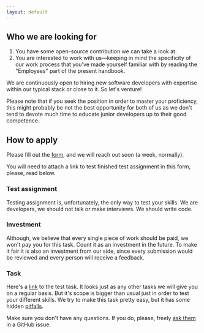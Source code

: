 ```yaml
---
layout: default
---
```


## Who we are looking for

1. You have some open-source contribution we can take a look at.
2. You are interested to work with us—keeping in mind the specificity of our work process that you've made yourself familiar with by reading the "Employees" part of the present handbook.

We are continuously open to hiring new software developers with expertise within our typical stack or close to it. So let's venture!

Please note that if you seek the position in order to master your proficiency, this might probably be not the best opportunity for both of us as we don't tend to devote much time to educate junior developers up to their good competence.


## How to apply

Please fill out the [form](https://goo.gl/forms/IlunwspnmzfYm8be2), and we will reach out soon (a week, normally).

You will need to attach a link to test finished test assignment in this form, please, read below.

### Test assignment

Testing assignment is, unfortunately, the only way to test your skills.
We are developers, we should not talk or make interviews.
We should write code.

### Investment

Although, we believe that every single piece of work should be paid, we won't pay you for this task.
Count it as an investment in the future.
To make it fair it is also an investment from our side, since every submission would be reviewed and every person will receive a feedback.

### Task

Here's a [link](https://github.com/wemake-services/meta/issues/7) to the test task.
It looks just as any other tasks we will give you on a regular basis.
But it's scope is bigger than usual just in order to test your different skills.
We try to make this task pretty easy, but it has some hidden [pitfalls](https://github.com/wemake-services/meta/issues/5).

Make sure you don't have any questions. If you do, please, freely [ask them](https://github.com/wemake-services/meta/issues/7) in a GitHub issue.
